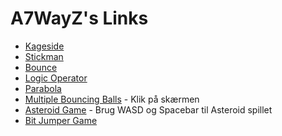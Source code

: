 # A7WayZ's Links
- [Kageside](/Kageside/)
- [Stickman](/Stickman/)
- [Bounce](/Bounce/)
- [Logic Operator](/LogicOperator/)
- [Parabola](/Parabola/)
- [Multiple Bouncing Balls](/BouncingBalls/) - Klik på skærmen
- [Asteroid Game](https://kubr3x.github.io/asteroid_game/) - Brug WASD og Spacebar til Asteroid spillet
- [Bit Jumper Game](/Web/index.html/)
